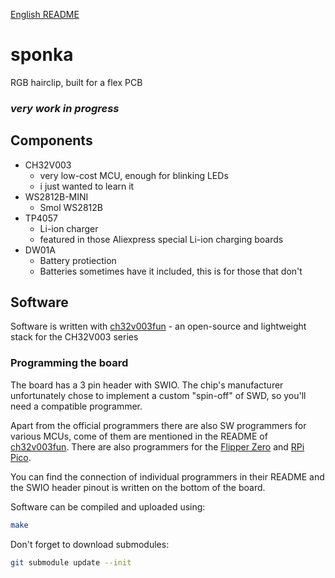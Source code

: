 [English README](/README_en.md)
# sponka
RGB hairclip, built for a flex PCB
### ***very work in progress***
## Components
- CH32V003
	- very low-cost MCU, enough for blinking LEDs
	- i just wanted to learn it
- WS2812B-MINI
	- Smol WS2812B
- TP4057
	- Li-ion charger
	- featured in those Aliexpress special Li-ion charging boards
- DW01A
	- Battery protiection
	- Batteries sometimes have it included, this is for those that don't
## Software
Software is written with [ch32v003fun](https://github.com/cnlohr/ch32v003fun) - an open-source and lightweight stack for the CH32V003 series

### Programming the board
The board has a 3 pin header with SWIO. The chip's manufacturer unfortunately
chose to implement a custom "spin-off" of SWD, so you'll need a compatible programmer.

Apart from the official programmers there are also SW programmers for various MCUs, come of them are mentioned in the README of [ch32v003fun](https://github.com/cnlohr/ch32v003fun).
There are also programmers for the [Flipper Zero](https://github.com/sukvojte/wch_swio_flasher) and [RPi Pico](https://github.com/aappleby/picorvd).

You can find the connection of individual programmers in their README and the SWIO header pinout is written on the bottom of the board.

Software can be compiled and uploaded using:
```bash
make
```
Don't forget to download submodules:
```bash
git submodule update --init
```
